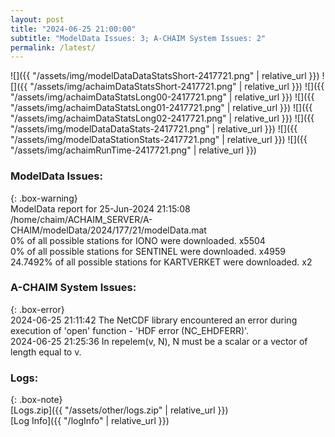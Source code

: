 ```yaml
---
layout: post
title: "2024-06-25 21:00:00"
subtitle: "ModelData Issues: 3; A-CHAIM System Issues: 2"
permalink: /latest/
---
```


![]({{ "/assets/img/modelDataDataStatsShort-2417721.png" | relative_url }})
![]({{ "/assets/img/achaimDataStatsShort-2417721.png" | relative_url }})
![]({{ "/assets/img/achaimDataStatsLong00-2417721.png" | relative_url }})
![]({{ "/assets/img/achaimDataStatsLong01-2417721.png" | relative_url }})
![]({{ "/assets/img/achaimDataStatsLong02-2417721.png" | relative_url }})
![]({{ "/assets/img/modelDataDataStats-2417721.png" | relative_url }})
![]({{ "/assets/img/modelDataStationStats-2417721.png" | relative_url }})
![]({{ "/assets/img/achaimRunTime-2417721.png" | relative_url }})


### ModelData Issues:  
  
{: .box-warning}  
 ModelData report for 25-Jun-2024 21:15:08   
 /home/chaim/ACHAIM_SERVER/A-CHAIM/modelData/2024/177/21/modelData.mat   
 0% of all possible stations for IONO were downloaded. x5504   
 0% of all possible stations for SENTINEL were downloaded. x4959   
 24.7492% of all possible stations for KARTVERKET were downloaded. x2   
  
### A-CHAIM System Issues:  
  
{: .box-error}  
2024-06-25 21:11:42 The NetCDF library encountered an error during execution of 'open' function - 'HDF error (NC_EHDFERR)'.  
2024-06-25 21:25:36 In repelem(v, N), N must be a scalar or a vector of length equal to v.  

### Logs:  
  
{: .box-note}  
[Logs.zip]({{ "/assets/other/logs.zip" | relative_url }})  
[Log Info]({{ "/logInfo" | relative_url }})  
